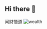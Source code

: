 ## Hi there 👋
闻财悟道
![wealth](https://raw.githubusercontent.com/ApowoGames/ApowoGames/master/Wealth-Creation-Strategies.jpg)
